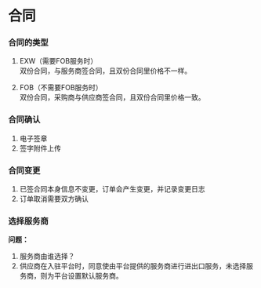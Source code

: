 # 合同

### 合同的类型

1. EXW（需要FOB服务时）  
   双份合同，与服务商签合同，且双份合同里价格不一样。

2. FOB（不需要FOB服务时）  
   双份合同，采购商与供应商签合同，且双份合同里价格一致。

### 合同确认

1. 电子签章
2. 签字附件上传

### 合同变更

1. 已签合同本身信息不变更，订单会产生变更，并记录变更日志
2. 订单取消需要双方确认

### 选择服务商

**问题：**

1. 服务商由谁选择？
2. 供应商在入驻平台时，同意使由平台提供的服务商进行进出口服务，未选择服务商，则为平台设置默认服务商。



